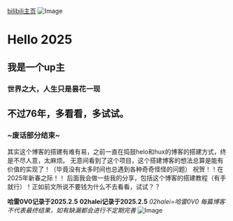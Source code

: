 [bilibili主页](https://space.bilibili.com/524530873?spm_id_from=333.1007.0.0)
![Image](https://github.com/user-attachments/assets/cb78864e-1d72-458a-91e6-dafa09ad4a33)
# Hello 2025
## 我是一个up主
### 世界之大，人生只是昙花一现
## 不过76年，多看看，多试试。
### ~废话部分结束~
其实这个博客的搭建有难有易，之前一直在捣鼓helo和hux的博客的搭建方式，终是不尽人意，太麻烦。
无意间看到了这个项目，这个搭建博客的想法总算是能有价值的实现了！（毕竟没有太多时间也总遇到各种奇奇怪怪的问题）
祝贺！！在2025年新春之际！！
后面我会做一些我的分享，包括这个博客的搭建教程（有手就行）！正如前文所说不要钱为什么不去看看，试试？？

 **哈雷0V0记录于2025.2.5**
**02halei记录于2025.2.5**
     _02halei=哈雷0V0_
_每篇博客不代表最终结果，如有缺漏都会进行不定期完善_
![Image](https://github.com/user-attachments/assets/eff5ce6b-686c-43dd-92f9-776fccea9e73)
